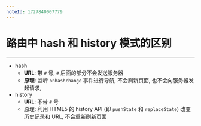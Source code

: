 ```yaml
---
noteId: 1727840007779
---
```

# 路由中 hash 和 history 模式的区别
---
- hash
	- **URL**: 带 `#` 号, `#` 后面的部分不会发送服务器
	- **原理**: 监听 `onhashchange` 事件进行导航, 不会刷新页面, 也不会向服务器发起请求, 
- history
	- **URL**: 不带 `#` 号
	- 原理: 利用 HTML5 的 history API (即 `pushState` 和 `replaceState`) 改变历史记录和 URL, 不会重新刷新页面
